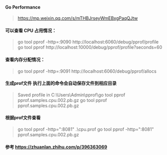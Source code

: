 #### Go Performance  
> https://mp.weixin.qq.com/s/mTHBJrseyWmEBxgPaqQJtw
#### 可以查看 CPU 占用情况：
> go tool pprof -http=:9090 http://localhost:6060/debug/pprof/profile
> go tool pprof http://localhost:10000/debug/pprof/profile?seconds=60

####  查看内存分配情况：
> go tool pprof -http=:9091 http://localhost:6060/debug/pprof/allocs

#### 生成prof文件 执行上面的命令会自动保存文件到相应目录
> Saved profile in C:\Users\Admin\pprof\go tool pprof pprof.samples.cpu.002.pb.gz
> go tool pprof pprof.samples.cpu.002.pb.gz

#### 根据prof文件查看
> go tool pprof -http=":8081" .\cpu.prof
> go tool pprof -http=":8081" pprof.samples.cpu.002.pb.gz


#### 参考 https://zhuanlan.zhihu.com/p/396363069